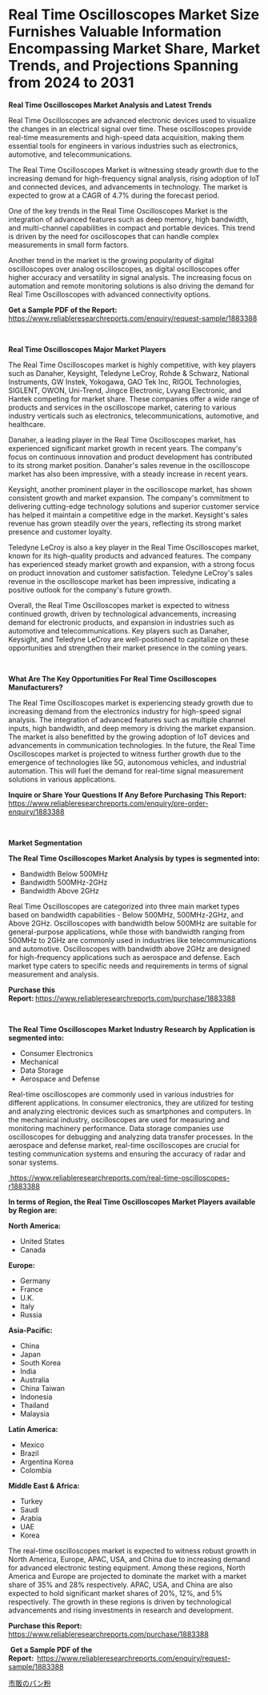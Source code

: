 <p><h1>Real Time Oscilloscopes Market Size Furnishes Valuable Information Encompassing Market Share, Market Trends, and Projections Spanning from 2024 to 2031</h1></p><p><strong>Real Time Oscilloscopes Market Analysis and Latest Trends</strong></p>
<p><p>Real Time Oscilloscopes are advanced electronic devices used to visualize the changes in an electrical signal over time. These oscilloscopes provide real-time measurements and high-speed data acquisition, making them essential tools for engineers in various industries such as electronics, automotive, and telecommunications.</p><p>The Real Time Oscilloscopes Market is witnessing steady growth due to the increasing demand for high-frequency signal analysis, rising adoption of IoT and connected devices, and advancements in technology. The market is expected to grow at a CAGR of 4.7% during the forecast period.</p><p>One of the key trends in the Real Time Oscilloscopes Market is the integration of advanced features such as deep memory, high bandwidth, and multi-channel capabilities in compact and portable devices. This trend is driven by the need for oscilloscopes that can handle complex measurements in small form factors.</p><p>Another trend in the market is the growing popularity of digital oscilloscopes over analog oscilloscopes, as digital oscilloscopes offer higher accuracy and versatility in signal analysis. The increasing focus on automation and remote monitoring solutions is also driving the demand for Real Time Oscilloscopes with advanced connectivity options.</p></p>
<p><strong>Get a Sample PDF of the Report:&nbsp;</strong> <a href="https://www.reliableresearchreports.com/enquiry/request-sample/1883388">https://www.reliableresearchreports.com/enquiry/request-sample/1883388</a></p>
<p>&nbsp;</p>
<p><strong>Real Time Oscilloscopes Major Market Players</strong></p>
<p><p>The Real Time Oscilloscopes market is highly competitive, with key players such as Danaher, Keysight, Teledyne LeCroy, Rohde & Schwarz, National Instruments, GW Instek, Yokogawa, GAO Tek Inc, RIGOL Technologies, SIGLENT, OWON, Uni-Trend, Jingce Electronic, Lvyang Electronic, and Hantek competing for market share. These companies offer a wide range of products and services in the oscilloscope market, catering to various industry verticals such as electronics, telecommunications, automotive, and healthcare.</p><p>Danaher, a leading player in the Real Time Oscilloscopes market, has experienced significant market growth in recent years. The company's focus on continuous innovation and product development has contributed to its strong market position. Danaher's sales revenue in the oscilloscope market has also been impressive, with a steady increase in recent years.</p><p>Keysight, another prominent player in the oscilloscope market, has shown consistent growth and market expansion. The company's commitment to delivering cutting-edge technology solutions and superior customer service has helped it maintain a competitive edge in the market. Keysight's sales revenue has grown steadily over the years, reflecting its strong market presence and customer loyalty.</p><p>Teledyne LeCroy is also a key player in the Real Time Oscilloscopes market, known for its high-quality products and advanced features. The company has experienced steady market growth and expansion, with a strong focus on product innovation and customer satisfaction. Teledyne LeCroy's sales revenue in the oscilloscope market has been impressive, indicating a positive outlook for the company's future growth.</p><p>Overall, the Real Time Oscilloscopes market is expected to witness continued growth, driven by technological advancements, increasing demand for electronic products, and expansion in industries such as automotive and telecommunications. Key players such as Danaher, Keysight, and Teledyne LeCroy are well-positioned to capitalize on these opportunities and strengthen their market presence in the coming years.</p></p>
<p>&nbsp;</p>
<p><strong>What Are The Key Opportunities For Real Time Oscilloscopes Manufacturers?</strong></p>
<p><p>The Real Time Oscilloscopes market is experiencing steady growth due to increasing demand from the electronics industry for high-speed signal analysis. The integration of advanced features such as multiple channel inputs, high bandwidth, and deep memory is driving the market expansion. The market is also benefitted by the growing adoption of IoT devices and advancements in communication technologies. In the future, the Real Time Oscilloscopes market is projected to witness further growth due to the emergence of technologies like 5G, autonomous vehicles, and industrial automation. This will fuel the demand for real-time signal measurement solutions in various applications.</p></p>
<p><strong>Inquire or Share Your Questions If Any Before Purchasing This Report:</strong> <a href="https://www.reliableresearchreports.com/enquiry/pre-order-enquiry/1883388">https://www.reliableresearchreports.com/enquiry/pre-order-enquiry/1883388</a></p>
<p>&nbsp;</p>
<p><strong>Market Segmentation</strong></p>
<p><strong>The Real Time Oscilloscopes Market Analysis by types is segmented into:</strong></p>
<p><ul><li>Bandwidth Below 500MHz</li><li>Bandwidth 500MHz-2GHz</li><li>Bandwidth Above 2GHz</li></ul></p>
<p><p>Real Time Oscilloscopes are categorized into three main market types based on bandwidth capabilities - Below 500MHz, 500MHz-2GHz, and Above 2GHz. Oscilloscopes with bandwidth below 500MHz are suitable for general-purpose applications, while those with bandwidth ranging from 500MHz to 2GHz are commonly used in industries like telecommunications and automotive. Oscilloscopes with bandwidth above 2GHz are designed for high-frequency applications such as aerospace and defense. Each market type caters to specific needs and requirements in terms of signal measurement and analysis.</p></p>
<p><strong>Purchase this Report:&nbsp;</strong><a href="https://www.reliableresearchreports.com/purchase/1883388">https://www.reliableresearchreports.com/purchase/1883388</a></p>
<p>&nbsp;</p>
<p><strong>The Real Time Oscilloscopes Market Industry Research by Application is segmented into:</strong></p>
<p><ul><li>Consumer Electronics</li><li>Mechanical</li><li>Data Storage</li><li>Aerospace and Defense</li></ul></p>
<p><p>Real-time oscilloscopes are commonly used in various industries for different applications. In consumer electronics, they are utilized for testing and analyzing electronic devices such as smartphones and computers. In the mechanical industry, oscilloscopes are used for measuring and monitoring machinery performance. Data storage companies use oscilloscopes for debugging and analyzing data transfer processes. In the aerospace and defense market, real-time oscilloscopes are crucial for testing communication systems and ensuring the accuracy of radar and sonar systems.</p></p>
<p><a href="https://www.reliableresearchreports.com/real-time-oscilloscopes-r1883388">&nbsp;https://www.reliableresearchreports.com/real-time-oscilloscopes-r1883388</a></p>
<p><strong>In terms of Region, the Real Time Oscilloscopes Market Players available by Region are:</strong></p>
<p>
    <p> <strong> North America: </strong>
        <ul>
            <li>United States</li>
            <li>Canada</li>
        </ul>
        </p> 
    <p> <strong> Europe: </strong>
        <ul>
            <li>Germany</li>
            <li>France</li>
            <li>U.K.</li>
            <li>Italy</li>
            <li>Russia</li>
        </ul>
        </p> 
    <p> <strong> Asia-Pacific: </strong>
        <ul>
            <li>China</li>
            <li>Japan</li>
            <li>South Korea</li>
            <li>India</li>
            <li>Australia</li>
            <li>China Taiwan</li>
            <li>Indonesia</li>
            <li>Thailand</li>
            <li>Malaysia</li>
        </ul>
        </p> 
    <p> <strong> Latin America: </strong>
        <ul>
            <li>Mexico</li>
            <li>Brazil</li>
            <li>Argentina Korea</li>
            <li>Colombia</li>
        </ul>
        </p> 
    <p> <strong> Middle East & Africa: </strong>
        <ul>
            <li>Turkey</li>
            <li>Saudi</li>
            <li>Arabia</li>
            <li>UAE</li>
            <li>Korea</li>
        </ul>
    </p>
    </p>
<p><p>The real-time oscilloscopes market is expected to witness robust growth in North America, Europe, APAC, USA, and China due to increasing demand for advanced electronic testing equipment. Among these regions, North America and Europe are projected to dominate the market with a market share of 35% and 28% respectively. APAC, USA, and China are also expected to hold significant market shares of 20%, 12%, and 5% respectively. The growth in these regions is driven by technological advancements and rising investments in research and development.</p></p>
<p><strong>Purchase this Report: </strong><a href="https://www.reliableresearchreports.com/purchase/1883388">https://www.reliableresearchreports.com/purchase/1883388</a></p>
<p>&nbsp;<strong>Get a Sample PDF of the Report:&nbsp;&nbsp;</strong><a href="https://www.reliableresearchreports.com/enquiry/request-sample/1883388">https://www.reliableresearchreports.com/enquiry/request-sample/1883388</a></p>
<p><strong></strong></p>
<p><p><a href="https://github.com/tubbs463/Market-Research-Report-List-1/blob/main/906946844530.md">市販のパン粉</a></p></p>